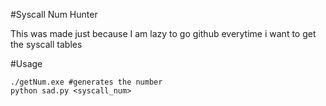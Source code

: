 #Syscall Num Hunter

This was made just because I am lazy to go github everytime i want to get the syscall tables

#Usage
```
./getNum.exe #generates the number
python sad.py <syscall_num>
```